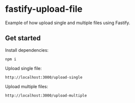 # fastify-upload-file

Example of how upload single and multiple files using Fastify.

## Get started

Install dependencies:
```shell
npm i
```

Upload single file:
```
http://localhost:3000/upload-single
```

Upload multiple files:
```
http://localhost:3000/upload-multiple
```
